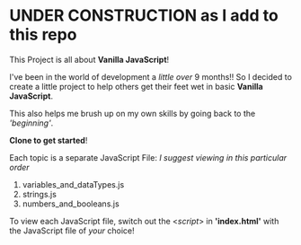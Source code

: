 # UNDER CONSTRUCTION as I add to this repo

This Project is all about **Vanilla JavaScript**!

I've been in the world of development a *little over* 9 months!!
So I decided to create a little project to help others get their feet wet in basic **Vanilla JavaScript**.

This also helps me brush up on my own skills by going back to the *'beginning'*.

**Clone to get started**!

Each topic is a separate JavaScript File:
*I suggest viewing in this particular order*

1. variables_and_dataTypes.js
2. strings.js
3. numbers_and_booleans.js

To view each JavaScript file, switch out the <*script*> in **'index.html'** with the JavaScript file of *your* choice!


